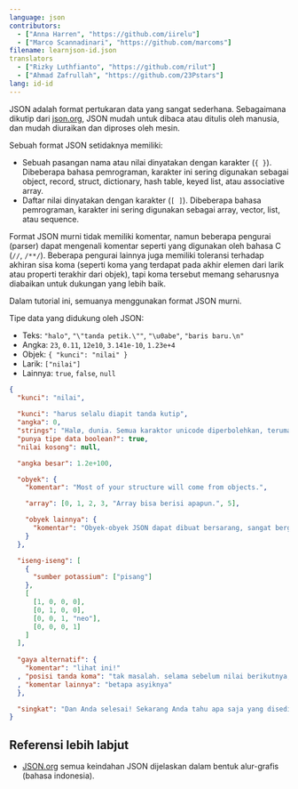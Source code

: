 ```yaml
---
language: json
contributors:
  - ["Anna Harren", "https://github.com/iirelu"]
  - ["Marco Scannadinari", "https://github.com/marcoms"]
filename: learnjson-id.json
translators
  - ["Rizky Luthfianto", "https://github.com/rilut"]
  - ["Ahmad Zafrullah", "https://github.com/23Pstars"]
lang: id-id
---
```


JSON adalah format pertukaran data yang sangat sederhana. Sebagaimana dikutip dari [json.org](http://json.org), JSON mudah untuk dibaca atau ditulis oleh manusia, dan mudah diuraikan dan diproses oleh mesin.

Sebuah format JSON setidaknya memiliki:
* Sebuah pasangan nama atau nilai dinyatakan dengan karakter (`{ }`). Dibeberapa bahasa pemrograman, karakter ini sering digunakan sebagai object, record, struct, dictionary, hash table, keyed list, atau associative array.
* Daftar nilai dinyatakan dengan karakter (`[ ]`). Dibeberapa bahasa pemrograman, karakter ini sering digunakan sebagai array, vector, list, atau sequence.

Format JSON murni tidak memiliki komentar, namun beberapa pengurai (parser) dapat mengenali komentar seperti yang digunakan oleh bahasa C (`//`, `/**/`). Beberapa pengurai lainnya juga memiliki toleransi terhadap akhiran sisa koma (seperti koma yang terdapat pada akhir elemen dari larik atau properti terakhir dari objek), tapi koma tersebut memang seharusnya diabaikan untuk dukungan yang lebih baik.

Dalam tutorial ini, semuanya menggunakan format JSON murni.

Tipe data yang didukung oleh JSON:

* Teks: `"halo"`, `"\"tanda petik.\""`, `"\u0abe"`, `"baris baru.\n"`
* Angka: `23`, `0.11`, `12e10`, `3.141e-10`, `1.23e+4`
* Objek: `{ "kunci": "nilai" }`
* Larik: `["nilai"]`
* Lainnya: `true`, `false`, `null`

```json
{
  "kunci": "nilai",
  
  "kunci": "harus selalu diapit tanda kutip",
  "angka": 0,
  "strings": "Halø, dunia. Semua karaktor unicode diperbolehkan, terumasuk \"escaping\".",
  "punya tipe data boolean?": true,
  "nilai kosong": null,

  "angka besar": 1.2e+100,

  "obyek": {
    "komentar": "Most of your structure will come from objects.",

    "array": [0, 1, 2, 3, "Array bisa berisi apapun.", 5],

    "obyek lainnya": {
      "komentar": "Obyek-obyek JSON dapat dibuat bersarang, sangat berguna."
    }
  },

  "iseng-iseng": [
    {
      "sumber potassium": ["pisang"]
    },
    [
      [1, 0, 0, 0],
      [0, 1, 0, 0],
      [0, 0, 1, "neo"],
      [0, 0, 0, 1]
    ]
  ],
  
  "gaya alternatif": {
    "komentar": "lihat ini!"
  , "posisi tanda koma": "tak masalah. selama sebelum nilai berikutnya, valid-valid saja"
  , "komentar lainnya": "betapa asyiknya"
  },

  "singkat": "Dan Anda selesai! Sekarang Anda tahu apa saja yang disediakan oleh JSON."
}
```

## Referensi lebih labjut

* [JSON.org](http://json.org/json-id.html) semua keindahan JSON dijelaskan dalam bentuk alur-grafis (bahasa indonesia).
